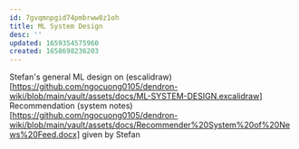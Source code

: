```yaml
---
id: 7gvqmnpgid74pmbrww8z1oh
title: ML System Design
desc: ''
updated: 1659354575960
created: 1658698236203
---
```


Stefan's general ML design on (escalidraw)[https://github.com/ngocuong0105/dendron-wiki/blob/main/vault/assets/docs/ML-SYSTEM-DESIGN.excalidraw]
Recommendation (system notes)[https://github.com/ngocuong0105/dendron-wiki/blob/main/vault/assets/docs/Recommender%20System%20of%20News%20Feed.docx]
given by Stefan